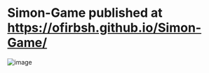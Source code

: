 # Simon-Game published at https://ofirbsh.github.io/Simon-Game/

![image](https://user-images.githubusercontent.com/17779076/147833185-8b15d8a0-f314-4811-9870-ba8e873dfc28.png)
